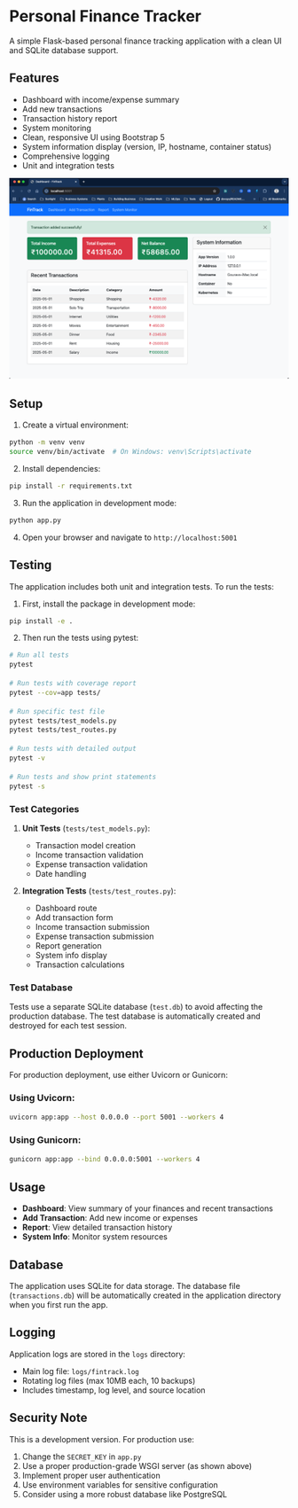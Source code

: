 # Personal Finance Tracker

A simple Flask-based personal finance tracking application with a clean UI and SQLite database support.

## Features

- Dashboard with income/expense summary
- Add new transactions
- Transaction history report
- System monitoring
- Clean, responsive UI using Bootstrap 5
- System information display (version, IP, hostname, container status)
- Comprehensive logging
- Unit and integration tests  



![Fintrack App](docs/fintrack.png "Fintrack - Personal Finance Tracker App")


## Setup

1. Create a virtual environment:
```bash
python -m venv venv
source venv/bin/activate  # On Windows: venv\Scripts\activate
```

2. Install dependencies:
```bash
pip install -r requirements.txt
```

3. Run the application in development mode:
```bash
python app.py
```

4. Open your browser and navigate to `http://localhost:5001`

## Testing

The application includes both unit and integration tests. To run the tests:

1. First, install the package in development mode:
```bash
pip install -e .
```

2. Then run the tests using pytest:
```bash
# Run all tests
pytest

# Run tests with coverage report
pytest --cov=app tests/

# Run specific test file
pytest tests/test_models.py
pytest tests/test_routes.py

# Run tests with detailed output
pytest -v

# Run tests and show print statements
pytest -s
```

### Test Categories

1. **Unit Tests** (`tests/test_models.py`):
   - Transaction model creation
   - Income transaction validation
   - Expense transaction validation
   - Date handling

2. **Integration Tests** (`tests/test_routes.py`):
   - Dashboard route
   - Add transaction form
   - Income transaction submission
   - Expense transaction submission
   - Report generation
   - System info display
   - Transaction calculations

### Test Database

Tests use a separate SQLite database (`test.db`) to avoid affecting the production database. The test database is automatically created and destroyed for each test session.

## Production Deployment

For production deployment, use either Uvicorn or Gunicorn:

### Using Uvicorn:
```bash
uvicorn app:app --host 0.0.0.0 --port 5001 --workers 4
```

### Using Gunicorn:
```bash
gunicorn app:app --bind 0.0.0.0:5001 --workers 4
```

## Usage

- **Dashboard**: View summary of your finances and recent transactions
- **Add Transaction**: Add new income or expenses
- **Report**: View detailed transaction history
- **System Info**: Monitor system resources

## Database

The application uses SQLite for data storage. The database file (`transactions.db`) will be automatically created in the application directory when you first run the app.

## Logging

Application logs are stored in the `logs` directory:
- Main log file: `logs/fintrack.log`
- Rotating log files (max 10MB each, 10 backups)
- Includes timestamp, log level, and source location

## Security Note

This is a development version. For production use:
1. Change the `SECRET_KEY` in `app.py`
2. Use a proper production-grade WSGI server (as shown above)
3. Implement proper user authentication
4. Use environment variables for sensitive configuration
5. Consider using a more robust database like PostgreSQL 